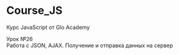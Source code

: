 # Course_JS
Курс JavaScript от Glo Academy
<div>
  Урок &#8470;26<br>
  Работа с JSON, AJAX. Получение и отправка данных на сервер
</div>
